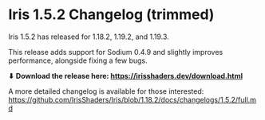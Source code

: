 # Iris 1.5.2 Changelog (trimmed)

Iris 1.5.2 has released for 1.18.2, 1.19.2, and 1.19.3.

This release adds support for Sodium 0.4.9 and slightly improves performance, alongside fixing a few bugs.

**⬇ Download the release here: https://irisshaders.dev/download.html**

A more detailed changelog is available for those interested: <https://github.com/IrisShaders/Iris/blob/1.18.2/docs/changelogs/1.5.2/full.md>

